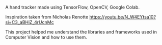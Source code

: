 A hand tracker made using TensorFlow, OpenCV, Google Colab.

Inspiration taken from Nicholas Renotte https://youtu.be/N_W4EYtsa10?si=C3_aBHiZ_4rUcnMc

This project helped me understand the libraries and frameworks used in Computer Vision and how to use them.

